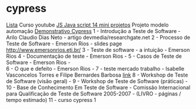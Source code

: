 # cypress
[Lista](https://www.evernote.com/shard/s623/sh/9289d14d-d0b7-d309-1959-d195a577656a/7df53fa358a8217be60a61a15e80914c)
Curso youtube [JS Java script 14 mini projetos](https://www.youtube.com/watch?v=i6Oi-YtXnAU)
Projeto modelo automação [Demonstrativo Cypress]()
1 - Introdução a Teste de Software - Arilo Claudio Dias Neto - artigo devmedia/researchgate.net
2 - Processo de Teste de Software - Emerson Rios - slides page http://www.emersonrios.eti.br/ 
3 - Teste de software - a intuição - Emerson Rios 
4 - Documentação de teste - Emerson Rios - 
5 - Casos de Teste de Software - Emerson Rios -  
6 - O que e defeito - Emerson Rios - 
7 - teste mercado trabalho - Isabelle Vasconcelos Torres e Filipe Bernardes Barbosa [link]() 
8 - Workshop de Teste de  Software (visão geral) - 
9 - Workshop de Teste de  Software (práticas) - 
10 - Base de Conhecimento Em Teste de Software - Comissão Internacional para Qualificação de Teste de Software 2005-2007 - (LIVRO - páginas / tempo estimado)
11 - curso cypress 1















